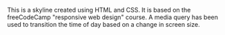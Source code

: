 This is a skyline created using HTML and CSS.
It is based on the freeCodeCamp "responsive web design" course.
A media query has been used to transition the time of day based on a change in screen size.
